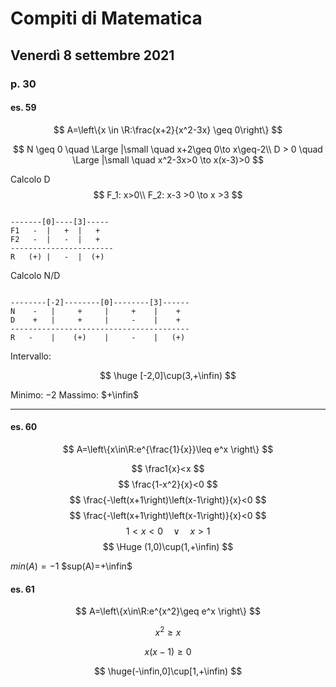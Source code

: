 # Compiti di Matematica 
## Venerdì 8 settembre 2021

### p. 30
#### es. 59
$$
A=\left\{x \in \R:\frac{x+2}{x^2-3x} \geq 0\right\}
$$


$$
N \geq 0 \quad \Large |\small \quad x+2\geq 0\to x\geq-2\\
D > 0 \quad \Large |\small \quad  x^2-3x>0 \to x(x-3)>0 
$$

Calcolo D
$$
F_1: x>0\\
F_2: x-3 >0 \to x >3
$$
```

-------[0]----[3]-----
F1   -  |   +  |   +
F2   -  |   -  |   +
-----------------------
R   (+) |   -  |  (+)
```


Calcolo N/D

```

--------[-2]--------[0]--------[3]------
N    -   |     +     |     +    |    +
D    +   |     +     |     -    |    +
----------------------------------------
R   -    |    (+)    |     -    |   (+) 
```


Intervallo:

$$
\huge [-2,0]\cup(3,+\infin)
$$

Minimo: $-2$
Massimo: $+\infin$

---

#### es. 60

$$
A=\left\{x\in\R:e^{\frac{1}{x}}\leq e^x \right\}
$$

$$
\frac1{x}<x
$$
$$
 \frac{1-x^2}{x}<0
$$
$$
\frac{-\left(x+1\right)\left(x-1\right)}{x}<0
$$
$$
\frac{-\left(x+1\right)\left(x-1\right)}{x}<0
$$
$$
1<x<0\quad \lor \quad x>1
$$
$$
\Huge (1,0)\cup(1,+\infin)
$$

$min(A)=-1$
$sup(A)=+\infin$

#### es. 61

$$
A=\left\{x\in\R:e^{x^2}\geq e^x \right\}
$$


$$
x^2\geq x
$$

$$
x(x-1) \geq 0
$$

$$
\huge(-\infin,0]\cup[1,+\infin)
$$
<!--stackedit_data:
eyJoaXN0b3J5IjpbLTExMTU0NTUyMTEsLTEyMzMyNzc2MzMsLT
k3MDE3MDYyNywxMTEyMDE2NTRdfQ==
-->